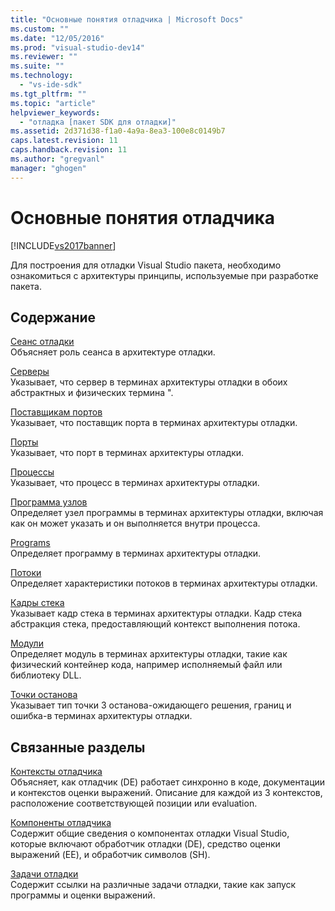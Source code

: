 ```yaml
---
title: "Основные понятия отладчика | Microsoft Docs"
ms.custom: ""
ms.date: "12/05/2016"
ms.prod: "visual-studio-dev14"
ms.reviewer: ""
ms.suite: ""
ms.technology: 
  - "vs-ide-sdk"
ms.tgt_pltfrm: ""
ms.topic: "article"
helpviewer_keywords: 
  - "отладка [пакет SDK для отладки]"
ms.assetid: 2d371d38-f1a0-4a9a-8ea3-100e8c0149b7
caps.latest.revision: 11
caps.handback.revision: 11
ms.author: "gregvanl"
manager: "ghogen"
---
```

# Основные понятия отладчика
[!INCLUDE[vs2017banner](../../code-quality/includes/vs2017banner.md)]

Для построения для отладки Visual Studio пакета, необходимо ознакомиться с архитектуры принципы, используемые при разработке пакета.  
  
## Содержание  
 [Сеанс отладки](../../extensibility/debugger/debug-session.md)  
 Объясняет роль сеанса в архитектуре отладки.  
  
 [Серверы](../../extensibility/debugger/servers-visual-studio-sdk.md)  
 Указывает, что сервер в терминах архитектуры отладки в обоих абстрактных и физических термина ".  
  
 [Поставщикам портов](../../extensibility/debugger/port-suppliers.md)  
 Указывает, что поставщик порта в терминах архитектуры отладки.  
  
 [Порты](../../extensibility/debugger/ports.md)  
 Указывает, что порт в терминах архитектуры отладки.  
  
 [Процессы](../../extensibility/debugger/processes.md)  
 Указывает, что процесс в терминах архитектуры отладки.  
  
 [Программа узлов](../../extensibility/debugger/program-nodes.md)  
 Определяет узел программы в терминах архитектуры отладки, включая как он может указать и он выполняется внутри процесса.  
  
 [Programs](../../extensibility/debugger/programs.md)  
 Определяет программу в терминах архитектуры отладки.  
  
 [Потоки](../../extensibility/debugger/threads.md)  
 Определяет характеристики потоков в терминах архитектуры отладки.  
  
 [Кадры стека](../../extensibility/debugger/stack-frames.md)  
 Указывает кадр стека в терминах архитектуры отладки.  Кадр стека абстракция стека, предоставляющий контекст выполнения потока.  
  
 [Модули](../../extensibility/debugger/modules.md)  
 Определяет модуль в терминах архитектуры отладки, такие как физический контейнер кода, например исполняемый файл или библиотеку DLL.  
  
 [Точки останова](../../extensibility/debugger/breakpoints-visual-studio-sdk.md)  
 Указывает тип точки 3 останова\-ожидающего решения, границ и ошибка\-в терминах архитектуры отладки.  
  
## Связанные разделы  
 [Контексты отладчика](../../extensibility/debugger/debugger-contexts.md)  
 Объясняет, как отладчик \(DE\) работает синхронно в коде, документации и контекстов оценки выражений.  Описание для каждой из 3 контекстов, расположение соответствующей позиции или evaluation.  
  
 [Компоненты отладчика](../../extensibility/debugger/debugger-components.md)  
 Содержит общие сведения о компонентах отладки Visual Studio, которые включают обработчик отладки \(DE\), средство оценки выражений \(EE\), и обработчик символов \(SH\).  
  
 [Задачи отладки](../../extensibility/debugger/debugging-tasks.md)  
 Содержит ссылки на различные задачи отладки, такие как запуск программы и оценки выражений.
